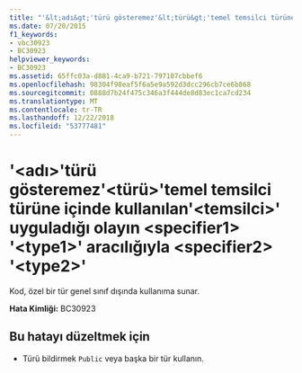 ```yaml
---
title: "'&lt;adı&gt;'türü gösteremez'&lt;türü&gt;'temel temsilci türüne içinde kullanılan'&lt;temsilci&gt;' uyguladığı olayın &lt;specifier1&gt; '&lt;type1&gt;' aracılığıyla &lt;specifier2&gt; '&lt;type2&gt;'"
ms.date: 07/20/2015
f1_keywords:
- vbc30923
- BC30923
helpviewer_keywords:
- BC30923
ms.assetid: 65ffc03a-d881-4ca9-b721-797107cbbef6
ms.openlocfilehash: 98304f98eaf5f6a5e9a592d3dcc296cb7ce6b868
ms.sourcegitcommit: 0888d7b24f475c346a3f444de8d83ec1ca7cd234
ms.translationtype: MT
ms.contentlocale: tr-TR
ms.lasthandoff: 12/22/2018
ms.locfileid: "53777481"
---
```

# <a name="ltnamegt-cannot-expose-type-lttypegt-used-in-the-underlying-delegate-type-ltdelegatetypegt-of-the-event-it-is-implementing-to-ltspecifier1gt-lttype1gt-through-ltspecifier2gt-lttype2gt"></a>'&lt;adı&gt;'türü gösteremez'&lt;türü&gt;'temel temsilci türüne içinde kullanılan'&lt;temsilci&gt;' uyguladığı olayın &lt;specifier1&gt; '&lt;type1&gt;' aracılığıyla &lt;specifier2&gt; '&lt;type2&gt;'
Kod, özel bir tür genel sınıf dışında kullanıma sunar.  
  
 **Hata Kimliği:** BC30923  
  
## <a name="to-correct-this-error"></a>Bu hatayı düzeltmek için  
  
-   Türü bildirmek `Public` veya başka bir tür kullanın.